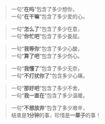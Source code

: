 > 一句“**在吗**”包含了多少想你，  
> 一句“**在干嘛**”包含了多少爱的心。  

> 一句“**怎么了**”包含了多少在意，  
> 一句“**你忙吧**”包含了多少委屈。  

> 一句“**我等你**”包含了多少心酸，  
> 一句“**算了吧**”包含了多少伤心。  

> 一句“**我懂了**”包含了多少无奈，  
> 一句“**不打扰你了**”包含多少心痛。  

> 一句“**那好吧**”包含了多少不舍，  
> 一句“**我一直在**”包含了多少温暖。  

> 一句“**不想放弃**”包含了多少艰辛，  
> 结束是**1分钟**的事，珍惜是**一辈子**的事！  
